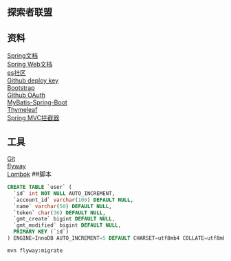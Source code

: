 ## 探索者联盟

## 资料
[Spring文档](https://spring.io/guides)  
[Spring Web文档](https://spring.io/guides/gs/serving-web-content/)  
[es社区](https://elasticsearch.cn/explore)           
[Github deploy key](https://docs.github.com/en/developers/overview/managing-deploy-keys#deploy-keys)  
[Bootstrap](https://v3.bootcss.com/getting-started/)  
[Github OAuth](https://docs.github.com/en/developers/apps/creating-an-oauth-app)  
[MyBatis-Spring-Boot](http://mybatis.org/spring-boot-starter/mybatis-spring-boot-autoconfigure/)  
[Thymeleaf](https://www.thymeleaf.org/doc/tutorials/3.0/usingthymeleaf.html#setting-attribute-values)  
[Spring MVC拦截器](https://docs.spring.io/spring-framework/docs/5.0.3.RELEASE/spring-framework-reference/web.html#mvc-handlermapping-interceptor)
## 工具
[Git](https://git-scm.com/download)  
[flyway](https://flywaydb.org/documentation/getstarted/firststeps/maven)  
[Lombok](https://projectlombok.org/)
##脚本
```sql
CREATE TABLE `user` (
  `id` int NOT NULL AUTO_INCREMENT,
  `account_id` varchar(100) DEFAULT NULL,
  `name` varchar(50) DEFAULT NULL,
  `token` char(36) DEFAULT NULL,
  `gmt_create` bigint DEFAULT NULL,
  `gmt_modified` bigint DEFAULT NULL,
  PRIMARY KEY (`id`)
) ENGINE=InnoDB AUTO_INCREMENT=5 DEFAULT CHARSET=utf8mb4 COLLATE=utf8mb4_0900_ai_ci
```


```bash
mvn flyway:migrate
```